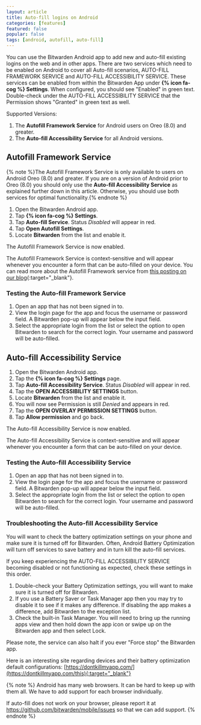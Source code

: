 ```yaml
---
layout: article
title: Auto-fill logins on Android
categories: [features]
featured: false
popular: false
tags: [android, autofill, auto-fill]
---
```


You can use the Bitwarden Android app to add new and auto-fill existing logins on the web and in other apps. There are two services which need to be enabled on Android to cover all Auto-fill scenarios, AUTO-FILL FRAMEWORK SERVICE and AUTO-FILL ACCESSIBILITY SERVICE. These services can be enabled from within the Bitwarden App under **{% icon fa-cog %} Settings**. When configured, you should see "Enabled" in green text. Double-check under the AUTO-FILL ACCESSIBILITY SERVICE that the Permission shows "Granted" in green text as well.

Supported Versions:
1. The **Autofill Framework Service** for Android users on Oreo (8.0) and greater.
2. The **Auto-fill Accessibility Service** for all Android versions.

## Autofill Framework Service

{% note %}The Autofill Framework Service is only available to users on Android Oreo (8.0) and greater. If you are on a version of  Android prior to Oreo (8.0) you should only use the **Auto-fill Accessibility Service** as explained further down in this article. Otherwise, you should use both services for optimal functionality.{% endnote %}

1. Open the Bitwarden Android app.
2. Tap **{% icon fa-cog %} Settings**.
3. Tap **Auto-fill Service**. Status *Disabled* will appear in red.
4. Tap **Open Autofill Settings**.
5. Locate **Bitwarden** from the list and enable it.

The Autofill Framework Service is now enabled.

The Autofill Framework Service is context-sensitive and will appear whenever you encounter a form that can be auto-filled on your device. You can read more about the Autofill Framework service from [this posting on our blog](https://bitwarden.com/blog/post/the-oreo-autofill-framework){:target="_blank"}.

### Testing the Auto-fill Framework Service

1. Open an app that has not been signed in to.
2. View the login page for the app and focus the username or password field. A Bitwarden pop-up will appear below the input field.
3. Select the appropriate login from the list or select the option to open Bitwarden to search for the correct login. Your username and password will be auto-filled.

## Auto-fill Accessibility Service

1. Open the Bitwarden Android app.
2. Tap the **{% icon fa-cog %} Settings** page.
3. Tap **Auto-fill Accessibility Service**. Status *Disabled* will appear in red.
4. Tap the **OPEN ACCESSIBILITY SETTINGS** button.
5. Locate **Bitwarden** from the list and enable it.
6. You will now see Permission is still *Denied* and appears in red.
7. Tap the **OPEN OVERLAY PERMISSION SETTINGS** button.
8. Tap **Allow permission** and go back.

The Auto-fill Accessibility Service is now enabled.

The Auto-fill Accessibility Service is context-sensitive and will appear whenever you encounter a form that can be auto-filled on your device.

### Testing the Auto-fill Accessibility Service

1. Open an app that has not been signed in to.
2. View the login page for the app and focus the username or password field. A Bitwarden pop-up will appear below the input field.
3. Select the appropriate login from the list or select the option to open Bitwarden to search for the correct login. Your username and password will be auto-filled.

### Troubleshooting the Auto-fill Accessibility Service

You will want to check the battery optimization settings on your phone and make sure it is turned off for Bitwarden. Often, Android Battery Optimization will turn off services to save battery and in turn kill the auto-fill services.

If you keep experiencing the AUTO-FILL ACCESSIBILITY SERVICE becoming disabled or not functioning as expected, check these settings in this order.
1. Double-check your Battery Optimization settings, you will want to make sure it is turned off for Bitwarden.
2. If you use a Battery Saver or Task Manager app then you may try to disable it to see if it makes any difference. If disabling the app makes a difference, add Bitwarden to the exception list.
3. Check the built-in Task Manager. You will need to bring up the running apps view and then hold down the app icon or swipe up on the Bitwarden app and then select Lock.

Please note, the service can also halt if you ever "Force stop" the Bitwarden app.

Here is an interesting site regarding devices and their battery optimization default configurations:
[https://dontkillmyapp.com/](https://dontkillmyapp.com/this){:target="_blank"}

{% note %}
Android has many web browsers. It can be hard to keep up with them all. We have to add support for each browser individually. 

If auto-fill does not work on your browser, please report it at <https://github.com/bitwarden/mobile/issues> so that we can add support.
{% endnote %}
